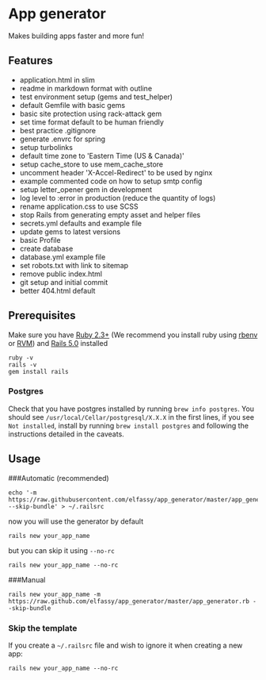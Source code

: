 # App generator
Makes building apps faster and more fun!

## Features
- application.html in slim 
- readme in markdown format with outline
- test environment setup (gems and test_helper)
- default Gemfile with basic gems
- basic site protection using rack-attack gem
- set time format default to be human friendly
- best practice .gitignore
- generate .envrc for spring
- setup turbolinks
- default time zone to 'Eastern Time (US & Canada)'
- setup cache_store to use mem_cache_store
- uncomment header 'X-Accel-Redirect' to be used by nginx
- example commented code on how to setup smtp config
- setup letter_opener gem in development
- log level to :error in production (reduce the quantity of logs)
- rename application.css to use SCSS
- stop Rails from generating empty asset and helper files
- secrets.yml defaults and example file
- update gems to latest versions
- basic Profile
- create database
- database.yml example file
- set robots.txt with link to sitemap
- remove public index.html
- git setup and initial commit
- better 404.html default


## Prerequisites
Make sure you have [Ruby 2.3+](http://www.ruby-lang.org/en/) (We recommend you install ruby using [rbenv](https://github.com/sstephenson/rbenv) or [RVM](https://github.com/sstephenson/rbenv)) and [Rails 5.0](http://rubyonrails.org/) installed
```
ruby -v
rails -v
gem install rails
```

### Postgres
Check that you have postgres installed by running `brew info postgres`. You should see `/usr/local/Cellar/postgresql/X.X.X` in the first lines, if you see `Not installed`, install by running `brew install postgres` and following the instructions detailed in the caveats.

## Usage
###Automatic (recommended)
```
echo '-m https://raw.githubusercontent.com/elfassy/app_generator/master/app_generator.rb --skip-bundle' > ~/.railsrc
```

now you will use the generator by default
```
rails new your_app_name
```

but you can skip it using `--no-rc`
```
rails new your_app_name --no-rc
```

###Manual
```
rails new your_app_name -m https://raw.github.com/elfassy/app_generator/master/app_generator.rb --skip-bundle
```


### Skip the template
If you create a `~/.railsrc` file and wish to ignore it when creating a new app:
```
rails new your_app_name --no-rc
```
